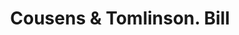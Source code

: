 ---
doi: 10.7916/D8G74RSQ
date_other: '1880'
date_other_textual: 1880-1889
form: printed ephemera
genre:
- Invoices
name:
- Cousens & Tomlinson
object_in_context_url: https://biggert.cul.columbia.edu/items/view/ave_biggert_00583
subject_hierarchical_geographic:
- Portland, Maine, United States
subject_name:
- Cousens & Tomlinson
title: Cousens & Tomlinson. Bill
sort_title: Cousens & Tomlinson. Bill
call_number: ave_biggert_00583
coordinates:
- 43.666666666666664,-70.26666666666667
pid: ave_biggert_00583
identifiers: ave_biggert_00583
thumbnail: https://derivativo-2.library.columbia.edu/iiif/2/ldpd:343812/full/!256,256/0/native.jpg
permalink: "/items/ave_biggert_00583/"
layout: iiif-image-page
---